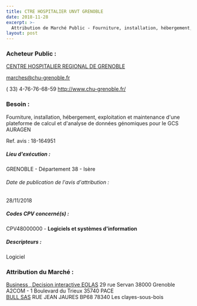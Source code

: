 ```yaml
---
title: CTRE HOSPITALIER UNVT GRENOBLE
date: 2018-11-28
excerpt: >-
  Attribution de Marché Public - Fourniture, installation, hébergement, exploitation et maintenance d'une plateforme de calcul et d'analyse de données génomiques pour le GCS AURAGEN
layout: post
---
```


### Acheteur Public : 
<a href="/acheteur-138/siren-263800302"> CENTRE HOSPITALIER REGIONAL DE GRENOBLE</a><br/>



marches@chu-grenoble.fr

( 33) 4-76-76-68-59
http://www.chu-grenoble.fr/
### Besoin :

Fourniture, installation, hébergement, exploitation et maintenance d'une plateforme de calcul et d'analyse de données génomiques pour le GCS AURAGEN

Ref. avis : 18-164951


##### Lieu d'exécution :

GRENOBLE - Département 38 - Isère

###### Date de publication de l'avis d'attribution : 
28/11/2018

##### Codes CPV concerné(s) :
CPV48000000 - **Logiciels et systèmes d'information** <br/>

##### Descripteurs :
Logiciel <br/>

### Attribution du Marché :
<a href="/entreprise-552/siren-382198794"> Business , Decision interactive EOLAS</a>    29 rue Servan 38000 Grenoble <br/>
A2COM - 1 Boulevard du Trieux 35740 PACE <br/>
<a href="/entreprise-573/siren-642058739"> BULL SAS</a>    RUE JEAN JAURES BP68 78340 Les clayes-sous-bois <br/>
